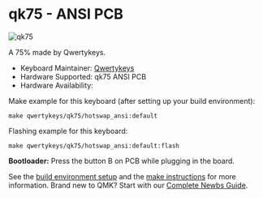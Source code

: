 # qk75 - ANSI PCB

![qk75]()

A 75% made by Qwertykeys.

* Keyboard Maintainer: [Qwertykeys](https://github.com/owlab-git)
* Hardware Supported: qk75 ANSI PCB
* Hardware Availability: 

Make example for this keyboard (after setting up your build environment):

    make qwertykeys/qk75/hotswap_ansi:default

Flashing example for this keyboard:

    make qwertykeys/qk75/hotswap_ansi:default:flash

**Bootloader:** Press the button B on PCB while plugging in the board.

See the [build environment setup](https://docs.qmk.fm/#/getting_started_build_tools) and the [make instructions](https://docs.qmk.fm/#/getting_started_make_guide) for more information. Brand new to QMK? Start with our [Complete Newbs Guide](https://docs.qmk.fm/#/newbs).
